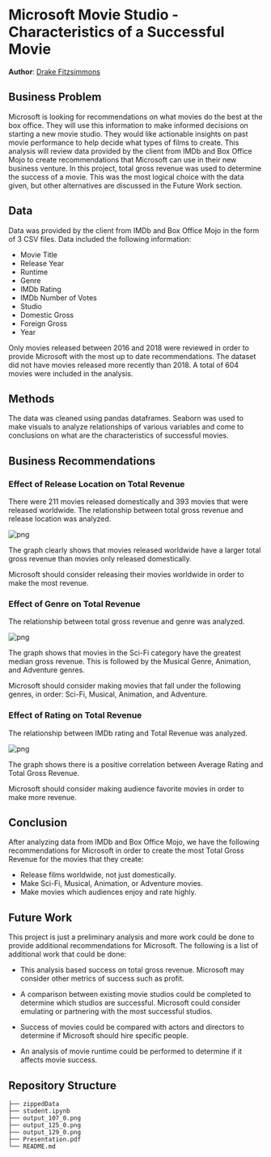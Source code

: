 # Microsoft Movie Studio - Characteristics of a Successful Movie

**Author**: [Drake Fitzsimmons](mailto:fitzsimmons.drake@gmail.com)


## Business Problem

Microsoft is looking for recommendations on what movies do the best at the box office. They will use this information to make informed decisions on starting a new movie studio. They would like actionable insights on past movie performance to help decide what types of films to create. This analysis will review data provided by the client from IMDb and Box Office Mojo to create recommendations that Microsoft can use in their new business venture. In this project, total gross revenue was used to determine the success of a movie. This was the most logical choice with the data given, but other alternatives are discussed in the Future Work section.

## Data

Data was provided by the client from IMDb and Box Office Mojo in the form of 3 CSV files. Data included the following information:

* Movie Title
* Release Year
* Runtime
* Genre
* IMDb Rating
* IMDb Number of Votes
* Studio
* Domestic Gross
* Foreign Gross
* Year

Only movies released between 2016 and 2018 were reviewed in order to provide Microsoft with the most up to date recommendations. The dataset did not have movies released more recently than 2018. A total of 604 movies were included in the analysis.

## Methods

The data was cleaned using pandas dataframes. Seaborn was used to make visuals to analyze relationships of various variables and come to conclusions on what are the characteristics of successful movies.


## Business Recommendations

### Effect of Release Location on Total Revenue

There were 211 movies released domestically and 393 movies that were released worldwide. The relationship between total gross revenue and release location was analyzed. 
    
![png](output_107_0.png)
    


The graph clearly shows that movies released worldwide have a larger total gross revenue than movies only released domestically.

Microsoft should consider releasing their movies worldwide in order to make the most revenue.

### Effect of Genre on Total Revenue

The relationship between total gross revenue and genre was analyzed.
    
![png](output_125_0.png)

The graph shows that movies in the Sci-Fi category have the greatest median gross revenue. This is followed by the Musical Genre, Animation, and Adventure genres.

Microsoft should consider making movies that fall under the following genres, in order: Sci-Fi, Musical, Animation, and Adventure.

### Effect of Rating on Total Revenue

The relationship between IMDb rating and Total Revenue was analyzed.
    
![png](output_129_0.png)

The graph shows there is a positive correlation between Average Rating and Total Gross Revenue.


Microsoft should consider making audience favorite movies in order to make more revenue.

## Conclusion

After analyzing data from IMDb and Box Office Mojo, we have the following recommendations for Microsoft in order to create the most Total Gross Revenue for the movies that they create:

* Release films worldwide, not just domestically.
* Make Sci-Fi, Musical, Animation, or Adventure movies.
* Make movies which audiences enjoy and rate highly.

## Future Work

This project is just a preliminary analysis and more work could be done to provide additional recommendations for Microsoft. The following is a list of additional work that could be done:

* This analysis based success on total gross revenue. Microsoft may consider other metrics of success such as profit.


* A comparison between existing movie studios could be completed to determine which studios are successful. Microsoft could consider emulating or partnering with the most successful studios.


* Success of movies could be compared with actors and directors to determine if Microsoft should hire specific people.


* An analysis of movie runtime could be performed to determine if it affects movie success.

## Repository Structure

```
├── zippedData
├── student.ipynb
├── output_107_0.png
├── output_125_0.png
├── output_129_0.png
├── Presentation.pdf
└── README.md
```
